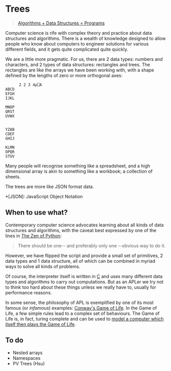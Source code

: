 # Trees
> [Algorithms + Data Structures = Programs](https://en.wikipedia.org/wiki/Algorithms_%2B_Data_Structures_%3D_Programs)

Computer science is rife with complex theory and practice about data structures and algorithms. There is a wealth of knowledge designed to allow people who know about computers to engineer solutions for various different fields, and it gets quite complicated quite quickly.

We are a little more pragmatic. For us, there are 2 data types: numbers and characters, and 2 types of data structures: rectangles and trees. The rectangles are like the arrays we have been working with, with a shape defined by the lengths of zero or more orthogonal axes:
```APL
      2 2 3 4⍴⎕A
ABCD
EFGH
IJKL
    
MNOP
QRST
UVWX
    
    
YZAB
CDEF
GHIJ
    
KLMN
OPQR
STUV
```

Many people will recognise something like a spreadsheet, and a high dimensional array is akin to something like a workbook; a collection of sheets.

The trees are more like JSON format data.

*[JSON]: JavaScript Object Notation

## When to use what?
Contemporary computer science advocates learning about all kinds of data structures and algorithms, with the caveat best expressed by one of the lines in [The Zen of Python](https://www.python.org/dev/peps/pep-0020/):
> There should be one-- and preferably only one --obvious way to do it.

However, we have flipped the script and provide a small set of primitives, 2 data types and 1 data structure, all of which can be combined in myriad ways to solve all kinds of problems.

Of course, the interpreter itself is written in [C](https://en.wikipedia.org/wiki/C_(programming_language)) and uses many different data types and algorithms to carry out computations. But as an APLer we try not to think too hard about these things unless we really have to, usually for performance reasons.

In some sense, the philosophy of APL is exemplified by one of its most famous (or *infamous*) examples: [Conway's Game of Life](https://dfns.dyalog.com/n_life.htm). In the Game of Life, a few simple rules lead to a complex set of behaviours. The Game of Life is, in fact, turing complete and can be used to [model a computer which itself then plays the Game of Life](https://youtu.be/xP5-iIeKXE8).

## To do
- Nested arrays
- Namespaces
- PV Trees (Hsu)